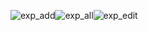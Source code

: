 ![exp_add](https://github.com/Saleh-Hafyane/expense-tracker/assets/100777805/d53e4784-901d-4e35-b8d1-c2a8a5a129c5)![exp_all](https://github.com/Saleh-Hafyane/expense-tracker/assets/100777805/6c266aff-83f5-4d3e-aafb-5d8a138b6f79)![exp_edit](https://github.com/Saleh-Hafyane/expense-tracker/assets/100777805/e4ed3375-aa56-4c85-8334-b1cc80f5eda0)
